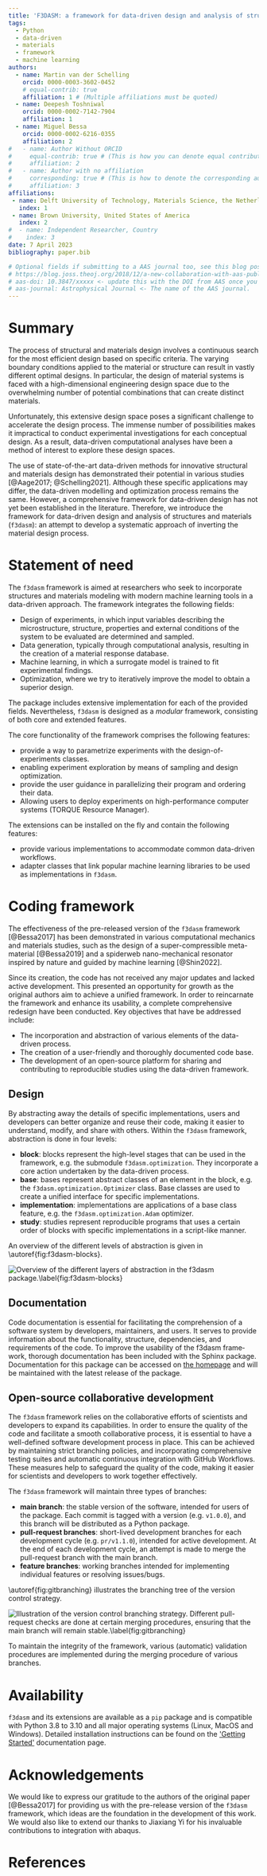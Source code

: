 ```yaml
---
title: 'F3DASM: a framework for data-driven design and analysis of structures and materials'
tags:
  - Python
  - data-driven
  - materials
  - framework
  - machine learning
authors:
  - name: Martin van der Schelling
    orcid: 0000-0003-3602-0452
    # equal-contrib: true
    affiliation: 1 # (Multiple affiliations must be quoted)
  - name: Deepesh Toshniwal
    orcid: 0000-0002-7142-7904
    affiliation: 1
  - name: Miguel Bessa
    orcid: 0000-0002-6216-0355
    affiliation: 2
#   - name: Author Without ORCID
#     equal-contrib: true # (This is how you can denote equal contributions between multiple authors)
#     affiliation: 2
#   - name: Author with no affiliation
#     corresponding: true # (This is how to denote the corresponding author)
#     affiliation: 3
affiliations:
 - name: Delft University of Technology, Materials Science, the Netherlands
   index: 1
 - name: Brown University, United States of America
   index: 2
#  - name: Independent Researcher, Country
#    index: 3
date: 7 April 2023
bibliography: paper.bib

# Optional fields if submitting to a AAS journal too, see this blog post:
# https://blog.joss.theoj.org/2018/12/a-new-collaboration-with-aas-publishing
# aas-doi: 10.3847/xxxxx <- update this with the DOI from AAS once you know it.
# aas-journal: Astrophysical Journal <- The name of the AAS journal.
---
```


# Summary
<!-- A summary describing the high-level functionality and purpose of the software for a diverse, non-specialist audience. -->

The process of structural and materials design involves a continuous search for the most efficient design based on specific criteria. The varying boundary conditions applied to the material or structure can result in vastly different optimal designs. In particular, the design of material systems is faced with a high-dimensional engineering design space due to the overwhelming number of potential combinations that can create distinct materials.

Unfortunately, this extensive design space poses a significant challenge to accelerate the design process. The immense number of possibilities makes it impractical to conduct experimental investigations for each conceptual design. As a result, data-driven computational analyses have been a method of interest to explore these design spaces.

The use of state-of-the-art data-driven methods for innovative structural and materials design has demonstrated their potential in various studies [@Aage2017; @Schelling2021]. Although these specific applications may differ, the data-driven modelling and optimization process remains the same. However, a comprehensive framework for data-driven design has not yet been established in the literature. Therefore, we introduce the framework for data-driven design and analysis of structures and materials (`f3dasm`): an attempt to develop a systematic approach of inverting the material design process. 


# Statement of need
<!-- A Statement of need section that clearly illustrates the research purpose of the software and places it in the context of related work. -->


The `f3dasm` framework is aimed at researchers who seek to incorporate structures and materials modeling with modern machine learning tools in a data-driven approach. The framework integrates the following fields:

- Design of experiments, in which input variables describing the microstructure, structure, properties and external conditions of the system to be evaluated are determined and sampled.
- Data generation, typically through computational analysis, resulting in the creation of a material response database.
- Machine learning, in which a surrogate model is trained to fit experimental findings.
- Optimization, where we try to iteratively improve the model to obtain a superior design.

The package includes extensive implementation for each of the provided fields. Nevertheless, `f3dasm` is designed as a *modular* framework, consisting of both core and extended features.

The core functionality of the framework comprises the following features:

- provide a way to parametrize experiments with the design-of-experiments classes.
- enabling experiment exploration by means of sampling and design optimization.
- provide the user guidance in parallelizing their program and ordering their data.
- Allowing users to deploy experiments on high-performance computer systems (TORQUE Resource Manager).

The extensions can be installed on the fly and contain the following features:

- provide various implementations to accommodate common data-driven workflows.
- adapter classes that link popular machine learning libraries to be used as implementations in `f3dasm`.



# Coding framework

The effectiveness of the pre-released version of the `f3dasm` framework [@Bessa2017] has been demonstrated in various computational mechanics and materials studies, such as the design of a super-compressible meta-material [@Bessa2019] and a spiderweb nano-mechanical resonator inspired by nature and guided by machine learning [@Shin2022]. 

Since its creation, the code has not received any major updates and lacked active development. This presented an opportunity for growth as the original authors aim to achieve a unified framework. In order to reincarnate the framework and enhance its usability, a complete comprehensive redesign have been conducted. Key objectives that have be addressed include:

- The incorporation and abstraction of various elements of the data-driven process.
- The creation of a user-friendly and thoroughly documented code base.
- The development of an open-source platform for sharing and contributing to reproducible studies using the data-driven framework.


## Design

By abstracting away the details of specific implementations, users and developers can better organize and reuse their code, making it easier to understand, modify, and share with others. Within the `f3dasm` framework, abstraction is done in four levels:

- **block**: blocks represent the high-level stages that can be used in the framework, e.g. the submodule `f3dasm.optimization`. They incorporate a core action undertaken by the data-driven process.
- **base**: bases represent abstract classes of an element in the block, e.g. the `f3dasm.optimization.Optimizer` class. Base classes are used to create a unified interface for specific implementations.
- **implementation**: implementations are applications of a base class feature, e.g. the `f3dasm.optimization.Adam` optimizer.
- **study**: studies represent reproducible programs that uses a certain order of blocks with specific implementations in a script-like manner.

An overview of the different levels of abstraction is given in \autoref{fig:f3dasm-blocks}.

![Overview of the different layers of abstraction in the `f3dasm` package.\label{fig:f3dasm-blocks}](f3dasm-blocks.png)

<!-- ![Example of how a study on benchmark function optimization can be illustrated with blocks and implementations.\label{fig:f3dasm-example}](f3dasm-example.svg) -->

## Documentation

Code documentation is essential for facilitating the comprehension of a software
system by developers, maintainers, and users. It serves to provide information about the functionality,
structure, dependencies, and requirements of the code. To improve the usability of the f3dasm frame­work,
thorough documentation has been included with the Sphinx package. Documentation for this package can be accessed
on [the homepage](https://bessagroup.github.io/f3dasm/) and will be maintained with the
latest release of the package.

##  Open-source collaborative development

The `f3dasm` framework relies on the collaborative efforts of scientists and developers to expand its capabilities. In order to ensure the quality of the code and facilitate a smooth collaborative process, it is essential to have a well-defined software development process in place. This can be achieved by maintaining strict branching policies, and incorporating comprehensive testing suites and automatic continuous integration with GitHub Workflows. These measures help to safeguard the quality of the code, making it easier for scientists and developers to work together effectively. 

The `f3dasm` framework will maintain three types of branches:

- **main branch**: the stable version of the software, intended for users of the package. Each commit is tagged with a version (e.g. `v1.0.0`), and this branch will be distributed as a Python package.
- **pull-request branches**: short-lived development branches for each development cycle (e.g. `pr/v1.1.0`), intended for active development. At the end of each development cycle, an attempt is made to merge the pull-request branch with the main branch.
- **feature branches**: working branches intended for implementing individual features or resolving issues/bugs.

\autoref{fig:gitbranching} illustrates the branching tree of the version control strategy.

![Illustration of the version control branching strategy. Different pull-request checks are done at certain merging procedures, ensuring that the main branch will remain stable.\label{fig:gitbranching}](f3dasm-gitbranching.png)

To maintain the integrity of the framework, various (automatic) validation procedures are implemented during the merging procedure of various branches.

# Availability

`f3dasm` and its extensions are available as a `pip` package and is compatible with Python 3.8 to 3.10 and all major operating systems (Linux, MacOS and Windows). Detailed installation instructions can be found on the ['Getting Started'](https://bessagroup.github.io/f3dasm/) documentation page. 


# Acknowledgements

We would like to express our gratitude to the authors of the original paper [@Bessa2017] for providing us with the pre-release version of the `f3dasm` framework, which ideas are the foundation in the development of this work. We would also like to extend our thanks to Jiaxiang Yi for his invaluable contributions to integration with abaqus.

# References